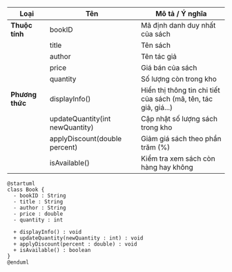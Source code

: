 | **Loại**        | **Tên**                           | **Mô tả / Ý nghĩa**                                             |
| --------------- | --------------------------------- | --------------------------------------------------------------- |
| **Thuộc tính**  | bookID                          | Mã định danh duy nhất của sách                                  |
|                 | title                         | Tên sách                                                        |
|                 | author                          | Tên tác giả                                                     |
|                 | price                           | Giá bán của sách                                                |
|                 | quantity                        | Số lượng còn trong kho                                          |
| **Phương thức** | displayInfo()                   | Hiển thị thông tin chi tiết của sách (mã, tên, tác giả, giá...) |
|                 | updateQuantity(int newQuantity) | Cập nhật số lượng sách trong kho                                |
|                 | applyDiscount(double percent)   | Giảm giá sách theo phần trăm (%)                                |
|                 | isAvailable()                  | Kiểm tra xem sách còn hàng hay không                            |

```plantuml
@startuml
class Book {
  - bookID : String
  - title : String
  - author : String
  - price : double
  - quantity : int

  + displayInfo() : void
  + updateQuantity(newQuantity : int) : void
  + applyDiscount(percent : double) : void
  + isAvailable() : boolean
}
@enduml

